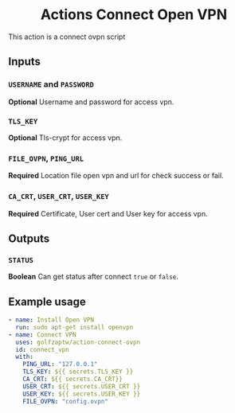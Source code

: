 # <center>Actions Connect Open VPN</center>

This action is a connect ovpn script

## Inputs

### `USERNAME` and `PASSWORD`

**Optional** Username and password for access vpn.

### `TLS_KEY`

**Optional** Tls-crypt for access vpn.

### `FILE_OVPN`, `PING_URL`

**Required** Location file open vpn and url for check success or fail.

### `CA_CRT`, `USER_CRT`, `USER_KEY`

**Required** Certificate, User cert and User key for access vpn.

## Outputs

### `STATUS`

**Boolean** Can get status after connect `true` or `false`.

## Example usage

```yml
- name: Install Open VPN
  run: sudo apt-get install openvpn
- name: Connect VPN
  uses: golfzaptw/action-connect-ovpn
  id: connect_vpn
  with:
    PING_URL: "127.0.0.1"
    TLS_KEY: ${{ secrets.TLS_KEY }}
    CA_CRT: ${{ secrets.CA_CRT}}
    USER_CRT: ${{ secrets.USER_CRT }}
    USER_KEY: ${{ secrets.USER_KEY }}
    FILE_OVPN: "config.ovpn"
```
